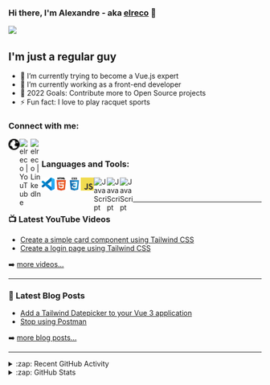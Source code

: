 ### Hi there, I'm Alexandre - aka [elreco][website] 👋

[![
](https://img.shields.io/website?label=elreco.fr&style=for-the-badge&url=https%3A%2F%2Felreco.fr)](https://elreco.fr)

## I'm just a regular guy

- 🌱 I’m currently trying to become a Vue.js expert
- 👯 I’m currently working as a front-end developer
- 🥅 2022 Goals: Contribute more to Open Source projects
- ⚡ Fun fact: I love to play racquet sports

### Connect with me:

[<img align="left" alt="elreco.fr" width="22px" src="https://raw.githubusercontent.com/iconic/open-iconic/master/svg/globe.svg" />][website]
[<img align="left" alt="elreco | YouTube" width="22px" src="https://cdn.jsdelivr.net/npm/simple-icons@v3/icons/youtube.svg" />][youtube]
[<img align="left" alt="elreco | LinkedIn" width="22px" src="https://cdn.jsdelivr.net/npm/simple-icons@v3/icons/linkedin.svg" />][linkedin]

<br />

### Languages and Tools:

<img align="left" alt="Visual Studio Code" width="26px" src="https://raw.githubusercontent.com/github/explore/80688e429a7d4ef2fca1e82350fe8e3517d3494d/topics/visual-studio-code/visual-studio-code.png" />
<img align="left" alt="HTML5" width="26px" src="https://raw.githubusercontent.com/github/explore/80688e429a7d4ef2fca1e82350fe8e3517d3494d/topics/html/html.png" />
<img align="left" alt="CSS3" width="26px" src="https://raw.githubusercontent.com/github/explore/80688e429a7d4ef2fca1e82350fe8e3517d3494d/topics/css/css.png" />
<img align="left" alt="JavaScript" width="26px" src="https://raw.githubusercontent.com/github/explore/80688e429a7d4ef2fca1e82350fe8e3517d3494d/topics/javascript/javascript.png" />
<img align="left" alt="JavaScript" width="26px" src="https://user-images.githubusercontent.com/42843594/136847638-e823ddac-ff7d-4429-8499-8bbee63dcf2b.png" />
<img align="left" alt="JavaScript" width="26px" src="https://user-images.githubusercontent.com/42843594/136847644-9760513e-a05c-40fa-831d-c981fbe221c7.png" />
<img align="left" alt="JavaScript" width="26px" src="https://user-images.githubusercontent.com/42843594/136847817-e638079b-d0f9-4b79-8895-45137c6f5c12.png" />


<br />
<br />

---

### 📺 Latest YouTube Videos

<!-- YOUTUBE:START -->
- [Create a simple card component using Tailwind CSS](https://www.youtube.com/watch?v=CnCgYH3KEaY)
- [Create a login page using Tailwind CSS](https://www.youtube.com/watch?v=YYhQV2lUhbQ)
<!-- YOUTUBE:END -->

➡️ [more videos...](https://www.youtube.com/channel/UCOxGj3-EjIvFto6qgx4HlkQ)

---

### 📕 Latest Blog Posts

<!-- BLOG-POST-LIST:START -->
- [Add a Tailwind Datepicker to your Vue 3 application](https://dev.to/elreco/add-a-tailwind-datepicker-to-your-vue-3-application-57j2)
- [Stop using Postman](https://dev.to/elreco/arretez-dutiliser-postman-5817)
<!-- BLOG-POST-LIST:END -->

➡️ [more blog posts...](https://www.gaucode.fr/auteur/Alexandre%20Le%20Corre)

---

<details>
  <summary>:zap: Recent GitHub Activity</summary>
  
<!--START_SECTION:activity-->
1. 💪 Opened PR [#58](https://github.com/kenhyuwa/litepie-datepicker/pull/58) in [kenhyuwa/litepie-datepicker](https://github.com/kenhyuwa/litepie-datepicker)
2. 💪 Opened PR [#66](https://github.com/Ceezik/ponce-tournois-mario-kart/pull/66) in [Ceezik/ponce-tournois-mario-kart](https://github.com/Ceezik/ponce-tournois-mario-kart)
3. 🗣 Commented on [#149](https://github.com/getsentry/sentry-cordova/issues/149) in [getsentry/sentry-cordova](https://github.com/getsentry/sentry-cordova)
4. 🗣 Commented on [#3](https://github.com/apexcharts/vue3-apexcharts/issues/3) in [apexcharts/vue3-apexcharts](https://github.com/apexcharts/vue3-apexcharts)
5. 💪 Opened PR [#5](https://github.com/XenoX/Gaucode-blog/pull/5) in [XenoX/Gaucode-blog](https://github.com/XenoX/Gaucode-blog)
<!--END_SECTION:activity-->

</details>

<details>
  <summary>:zap: GitHub Stats</summary>

  [![Elreco's GitHub stats](https://github-readme-stats.vercel.app/api?username=elreco)](https://github.com/elreco)
</details>

[website]: https://elreco.fr
[youtube]: https://www.youtube.com/channel/UCOxGj3-EjIvFto6qgx4HlkQ
[linkedin]: https://linkedin.com/in/alexandre-le-corre
